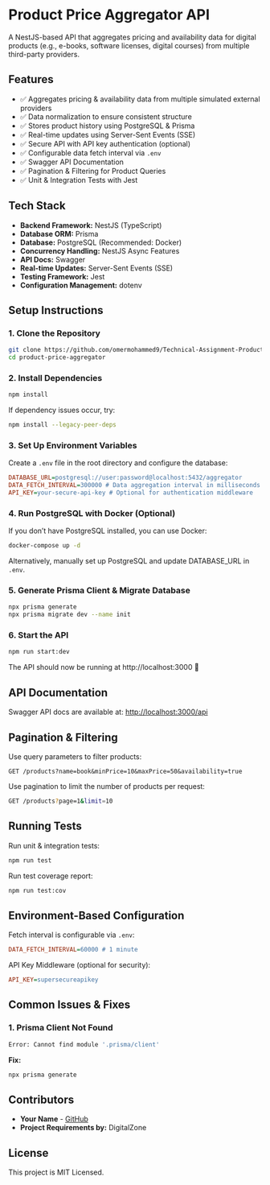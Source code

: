 # Product Price Aggregator API

A NestJS-based API that aggregates pricing and availability data for digital products (e.g., e-books, software licenses, digital courses) from multiple third-party providers.

## Features

- ✅ Aggregates pricing & availability data from multiple simulated external providers
- ✅ Data normalization to ensure consistent structure
- ✅ Stores product history using PostgreSQL & Prisma
- ✅ Real-time updates using Server-Sent Events (SSE)
- ✅ Secure API with API key authentication (optional)
- ✅ Configurable data fetch interval via `.env`
- ✅ Swagger API Documentation
- ✅ Pagination & Filtering for Product Queries
- ✅ Unit & Integration Tests with Jest

## Tech Stack

- **Backend Framework:** NestJS (TypeScript)
- **Database ORM:** Prisma
- **Database:** PostgreSQL (Recommended: Docker)
- **Concurrency Handling:** NestJS Async Features
- **API Docs:** Swagger
- **Real-time Updates:** Server-Sent Events (SSE)
- **Testing Framework:** Jest
- **Configuration Management:** dotenv

## Setup Instructions

### 1. Clone the Repository

```sh
git clone https://github.com/omermohammed9/Technical-Assignment-Product-Price-Aggregator.git
cd product-price-aggregator
```

### 2. Install Dependencies

```sh
npm install
```

If dependency issues occur, try:

```sh
npm install --legacy-peer-deps
```

### 3. Set Up Environment Variables

Create a `.env` file in the root directory and configure the database:

```ini
DATABASE_URL=postgresql://user:password@localhost:5432/aggregator
DATA_FETCH_INTERVAL=300000 # Data aggregation interval in milliseconds (default: 5 mins)
API_KEY=your-secure-api-key # Optional for authentication middleware
```

### 4. Run PostgreSQL with Docker (Optional)

If you don’t have PostgreSQL installed, you can use Docker:

```sh
docker-compose up -d
```

Alternatively, manually set up PostgreSQL and update DATABASE_URL in `.env`.

### 5. Generate Prisma Client & Migrate Database

```sh
npx prisma generate
npx prisma migrate dev --name init
```

### 6. Start the API

```sh
npm run start:dev
```

The API should now be running at http://localhost:3000 🚀

## API Documentation

Swagger API docs are available at:
[http://localhost:3000/api](http://localhost:3000/api)

## Pagination & Filtering

Use query parameters to filter products:

```pgsql
GET /products?name=book&minPrice=10&maxPrice=50&availability=true
```

Use pagination to limit the number of products per request:

```bash
GET /products?page=1&limit=10
```

## Running Tests

Run unit & integration tests:

```sh
npm run test
```

Run test coverage report:

```sh
npm run test:cov
```

## Environment-Based Configuration

Fetch interval is configurable via `.env`:

```ini
DATA_FETCH_INTERVAL=60000 # 1 minute
```

API Key Middleware (optional for security):

```ini
API_KEY=supersecureapikey
```

## Common Issues & Fixes

### 1. Prisma Client Not Found

```sh
Error: Cannot find module '.prisma/client'
```

**Fix:**

```sh
npx prisma generate
```


## Contributors

- **Your Name** - [GitHub](https://github.com/omermohammed9)
- **Project Requirements by:** DigitalZone

## License

This project is MIT Licensed.
